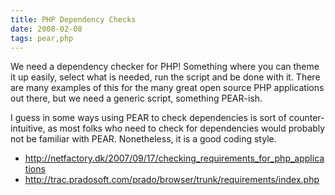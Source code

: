 ```yaml
---
title: PHP Dependency Checks
date: 2008-02-08
tags: pear,php
---
```

We need a dependency checker for PHP! Something where you can theme it up easily, select what is needed, run the script and be done with it. There are many examples of this for the many great open source PHP applications out there, but we need a generic script, something PEAR-ish.

I guess in some ways using PEAR to check dependencies is sort of counter-intuitive, as most folks who need to check for dependencies would probably not be familiar with PEAR. Nonetheless, it is a good coding style.

* <http://netfactory.dk/2007/09/17/checking_requirements_for_php_applications>
* <http://trac.pradosoft.com/prado/browser/trunk/requirements/index.php>


